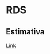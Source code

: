 # RDS

## Estimativa

[Link](https://calculator.aws/#/estimate?id=bf96eaad2ed00c6f65720cbc3f9b8b9afcb56dcd)

